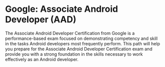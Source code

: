 # Google: Associate Android Developer (AAD)
The Associate Android Developer Certification from Google is a performance-based exam focused on demonstrating competency and skill in the tasks Android developers most frequently perform. This path will help you prepare for the Associate Android Developer Certification exam and provide you with a strong foundation in the skills necessary to work effectively as an Android developer.
